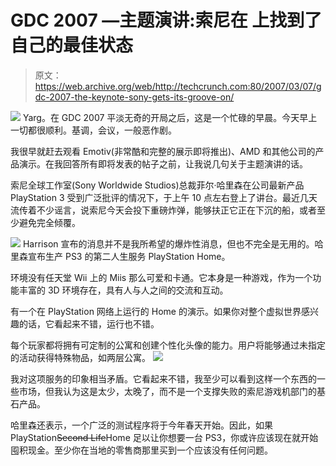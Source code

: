 # GDC 2007 —主题演讲:索尼在 上找到了自己的最佳状态

> 原文：<https://web.archive.org/web/http://techcrunch.com:80/2007/03/07/gdc-2007-the-keynote-sony-gets-its-groove-on/>

![](img/287a8a6b15014caac5243ebc5a9b6791.png)
Yarg。在 GDC 2007 平淡无奇的开局之后，这是一个忙碌的早晨。今天早上一切都很顺利。基调，会议，一般恶作剧。

我很早就赶去观看 Emotiv(非常酷和完整的展示即将推出)、AMD 和其他公司的产品演示。在我回答所有即将发表的帖子之前，让我说几句关于主题演讲的话。

索尼全球工作室(Sony Worldwide Studios)总裁菲尔·哈里森在公司最新产品 PlayStation 3 受到广泛批评的情况下，于上午 10 点左右登上了讲台。最近几天流传着不少谣言，说索尼今天会投下重磅炸弹，能够扶正它正在下沉的船，或者至少避免完全倾覆。

![](img/3ef001e3fe91cde4050634a3aeeb4ff2.png)
Harrison 宣布的消息并不是我所希望的爆炸性消息，但也不完全是无用的。哈里森宣布生产 PS3 的第二人生服务 PlayStation Home。

环境没有任天堂 Wii 上的 Miis 那么可爱和卡通。它本身是一种游戏，作为一个功能丰富的 3D 环境存在，具有人与人之间的交流和互动。

有一个在 PlayStation 网络上运行的 Home 的演示。如果你对整个虚拟世界感兴趣的话，它看起来不错，运行也不错。

每个玩家都将拥有可定制的公寓和创建个性化头像的能力。用户将能够通过未指定的活动获得特殊物品，如两层公寓。
![](img/4fc46decca94d6b24a79c452abae56e8.png)

我对这项服务的印象相当矛盾。它看起来不错，我至少可以看到这样一个东西的一些市场，但我认为这是太少，太晚了，而不是一个支撑失败的索尼游戏机部门的基石产品。

哈里森还表示，一个广泛的测试程序将于今年春天开始。因此，如果 PlayStation~~Second Life~~Home 足以让你想要一台 PS3，你或许应该现在就开始囤积现金。至少你在当地的零售商那里买到一个应该没有任何问题。